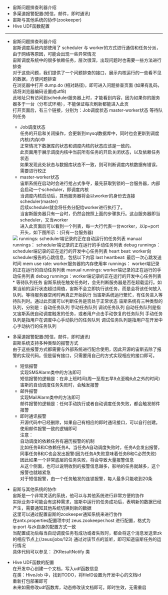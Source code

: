 
* 宙斯问题排查利器介绍
* 多渠道报警配置(短信，邮件，即时通讯)
* 宙斯与其他系统的协作(zookeeper)
* Hive UDF函数配置

***

* 宙斯问题排查利器介绍  
宙斯调度系统内部使用了 scheduler 与 worker的方式进行通信和任务分派，由于网络等原因，可能会出现一些异常情况  
宙斯调度系统中的很多依赖任务，层次很深，出现问题时也需要一些方法进行排查  
对于这些问题，我们提供了一个问题排查的接口，展示内核运行的一些看不见的数据，方便问题排查  
在浏览器中打开 dump.do (相对路径)，即可进入问题排查页面 (如果有乱码，请将浏览器编码设置成utf8)  
此地址只有访问到scheduler服务器上时，才能看到内容，因为如果你的服务器多于一台（分布式环境），不能保证每次刷新都能进入此页  
打开页面后，有三个链接，分别为：Job调度状态  master-worker状态  等待队列任务  
  * Job调度状态  
  任务的开启和关闭操作，会更新到mysql数据库中，同时也会更新到调度内核(内存)中  
  正常情况下数据库的状态和调度内核的状态应该是一致的。  
  此页面用于展示调度内核中当前所有任务的开启关闭状态，以及依赖任务状态  
  如果发现此处状态与数据库状态不一致，则可判断调度内核数据有错误，需要进行校正  
  * master-worker状态  
  宙斯系统在启动时会进行抢占式争夺，最先获取到锁的一台服务器，内部会启动一个scheduler，即调度内核  
  当调度内核启动后，其他服务器将会以worker的身份去连接scheduler(master)  
  后续scheduler就会将任务分配给worker进行执行了。  
  当宙斯服务器只有一台时，仍然会按照上面的步骤执行。这台服务器即当scheduler，又当worker  
  进入此页面后可以看到一个列表，每一大行代表一台worker，以ip+port开头，如下图所示：(只有一台服务器)
  <img src="http://xuhengfei.com/assets/images/articles/zeus/advance-scheduler-worker.png"/>  
  runnings: scheduler端记录的正在自动运行的任务列表  
  manual runnings： scheduler端记录的正在运行的手动任务列表  
  debug runnings： scheduler端记录的正在运行的开发中心任务列表  
  heart beat: worker向scheduler报告的心跳信息，包括以下内容  
  	last heartbeat: 最后一次心跳发送时间  
  	mem use rate: worker服务器的内存使用率  
  	runnings： worker端记录的正在运行的自动任务列表  
  	manual runnings: worker端记录的正在运行的手动任务列表  
  	debug runnings：worker端记录的正在运行的开发中心任务列表  
  * 等待队列任务  
  宙斯系统在触发任务时，会先判断服务器是否在超载运行。如果当前的运行状态超过阈值，宙斯不会立即执行该任务，而是会将该任何放入队列。等待服务器空闲时再真正开始执行  
  当宙斯系统运行繁忙，有任务进入等待队列时。通过此页面可以判断任务是否处于正常状态  
  宙斯系统有三种类型的队列，分别是：自动任务队列  手动任务队列  调试任务队列  
  自动任务队列是指又宙斯系统自动调度触发的任务，或者用户点击手动恢复的任务队列  
  手动任务队列是指用户在调度中心手动执行的任务队列  
  调试任务队列是指用户在开发中心手动执行的任务队列  
  
* 多渠道报警配置(短信，邮件，即时通讯)  
宙斯系统支持多种类型的报警方式  
由于这些报警方式都需要与外部系统进行配合使用，因此开源的宙斯去除了报警的实现代码。但是留有接口，只需要用自己的方式实现相应的接口即可。  
	* 短信报警   
	实现SMSAlarm类中的方法即可  
	短信报警的逻辑是：在非上班时间(周一至周五早9点至晚6点之外的时间)宙斯的自动调度任务失败时，会触发报警  
	* 邮件报警  
	实现MailAlarm类中的方法即可  
	邮件报警的逻辑是：任何手动执行或者自动调度任务失败，都会触发邮件报警  
	* 即时通讯报警  
	开源代码中已经删除，如果自己有相应的即时通讯接口，可以自行创建。使用邮件报警一致的逻辑即可  
注意：  
自动调度的依赖任务有遍历报警的机制  
比如任务B和C依赖任务A，当任务A自动调度失败时，任务A会发出报警，同事任务B和C也会发出报警(因为任务A失败意味着任务B和C必然失败)  
因此如果一个非常底层的任务失败，将会导致大量报警信息  
从这个侧面，也可以说明收到的报警信息越多，影响的任务就越多，这个报警也就越紧急  
对于短信报警，由一个任务触发的连锁报警，每人最多只能收到20条  

* 宙斯与其他系统的协作  
宙斯是一个非常灵活的系统，他可以与其他系统进行非常方便的协作  
实际业务中可能会有这种需求，宙斯中运行的任务成功后，表明新的数据已经产生，需要通知其他系统切换到新的数据  
这里可以通过配置宙斯的zookeeper通知系统来进行协作  
在antx.properties配置项中对 zeus.zookeeper.host 进行配置，格式为 ip:port 与zk自身的配置方式一致  
当配置成功后每当自动调度任务有成功或者失败时，都会将这个消息发送至zk的相应节点上(/zeus/jobs/123) 通过对该节点的监听，即可知道宙斯任务的运行情况  
具体代码可以参见： ZKResultNotify 类  

* Hive UDF函数的配置  
在开发中心创建一个文档，写入udf函数信息  
在类：HiveJob 中，找到TODO，将fileID设置为开发中心的文档id  
重新打包部署即可  
未来如需修改udf函数库，动态修改该文档即可。即时生效，无需重启  